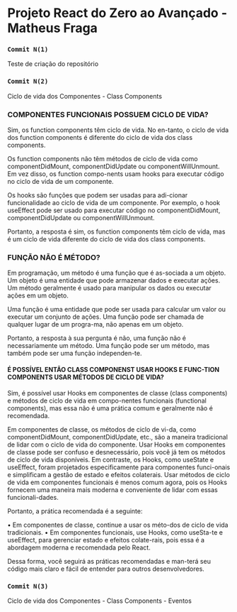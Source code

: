 # Projeto React do Zero ao Avançado - Matheus Fraga

### `Commit N(1)`

Teste de criação do repositório

### `Commit N(2)`

Ciclo de vida dos Componentes - Class Components

### COMPONENTES FUNCIONAIS POSSUEM CICLO DE VIDA?

Sim, os function components têm ciclo de vida. No en-tanto, o ciclo de vida dos function components é diferente do ciclo de vida dos class components.

Os function components não têm métodos de ciclo de vida como componentDidMount, componentDidUpdate ou componentWillUnmount. Em vez disso, os function compo-nents usam hooks para executar código no ciclo de vida de um componente.

Os hooks são funções que podem ser usadas para adi-cionar funcionalidade ao ciclo de vida de um componente. Por exemplo, o hook useEffect pode ser usado para executar código no componentDidMount, componentDidUpdate ou componentWillUnmount.

Portanto, a resposta é sim, os function components têm ciclo de vida, mas é um ciclo de vida diferente do ciclo de vida dos class components.

### FUNÇÃO NÃO É MÉTODO?

Em programação, um método é uma função que é as-sociada a um objeto. Um objeto é uma entidade que pode armazenar dados e executar ações. Um método geralmente é usado para manipular os dados ou executar ações em um objeto.

Uma função é uma entidade que pode ser usada para calcular um valor ou executar um conjunto de ações. Uma função pode ser chamada de qualquer lugar de um progra-ma, não apenas em um objeto.

Portanto, a resposta à sua pergunta é não, uma função não é necessariamente um método. Uma função pode ser um método, mas também pode ser uma função independen-te.

#### É POSSÍVEL ENTÃO CLASS COMPONENST USAR HOOKS E FUNC-TION COMPONENTS USAR MÉTODOS DE CICLO DE VIDA?

Sim, é possível usar Hooks em componentes de classe (class components) e métodos de ciclo de vida em compo-nentes funcionais (functional components), mas essa não é uma prática comum e geralmente não é recomendada.

Em componentes de classe, os métodos de ciclo de vi-da, como componentDidMount, componentDidUpdate, etc., são a maneira tradicional de lidar com o ciclo de vida do componente. Usar Hooks em componentes de classe pode ser confuso e desnecessário, pois você já tem os métodos de ciclo de vida disponíveis.
Em contraste, os Hooks, como useState e useEffect, foram projetados especificamente para componentes funci-onais e simplificam a gestão de estado e efeitos colaterais. Usar métodos de ciclo de vida em componentes funcionais é menos comum agora, pois os Hooks fornecem uma maneira mais moderna e conveniente de lidar com essas funcionali-dades.

Portanto, a prática recomendada é a seguinte:

  • Em componentes de classe, continue a usar os méto-dos de ciclo de vida tradicionais.
  • Em componentes funcionais, use Hooks, como useSta-te e useEffect, para gerenciar estado e efeitos colate-rais, pois essa é a abordagem moderna e recomendada pelo React.

Dessa forma, você seguirá as práticas recomendadas e man-terá seu código mais claro e fácil de entender para outros desenvolvedores.


### `Commit N(3)`

Ciclo de vida dos Componentes - Class Components - Eventos

